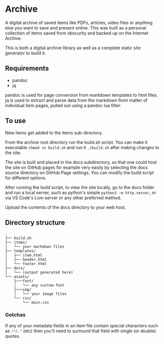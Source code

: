 # Archive

A digital archive of saved items like PDFs, articles, video files or anything else you want to save and present online. This was built as a personal collection of items saved from obscurity and backed up on the Internet Archive.

This is both a digital archive library as well as a complete static site generator to build it.

## Requirements

* pandoc 
* jq

pandoc is used for page conversion from markdown templates to html files. jq is used to extract and parse data from the markdown front matter of individual item pages, pulled out using a pandoc lua filter.

## To use

New items get added to the items sub-directory. 

From the archive root directory run the build.sh script. You can make it executable `chmod +x build.sh` and run it `./build.sh` after making changes to the site.

The site is built and placed in the docs subdirectory, so that one could host the site on GitHub pages for example very easily by selecting the docs source directory on GitHub Page settings. You can modify the build script for different options. 

After running the build script, to view the site locally, go to the docs folder and run a local server, such as python's simple `python3 -m http.server`, or via VS Code's Live-server or any other preferred method.

Upload the contents of the docs directory to your web host.

## Directory structure

```diagram
.
├── build.sh
├── items/
│   └── your markdown files
├── templates/
│   ├── item.html
│   ├── header.html
│   └── footer.html
├── docs/
│   └── (output generated here)
└── assets/
    ├───font/
    │   └── any custom-font
    ├───img/
    │   └── your image files
    └── css/
        └── main.css
```

### Gotchas

If any of your metadata fields in an item file contain special characters such as `:*/."` (etc) then you'll need to surround that field with single (or double) quotes.
